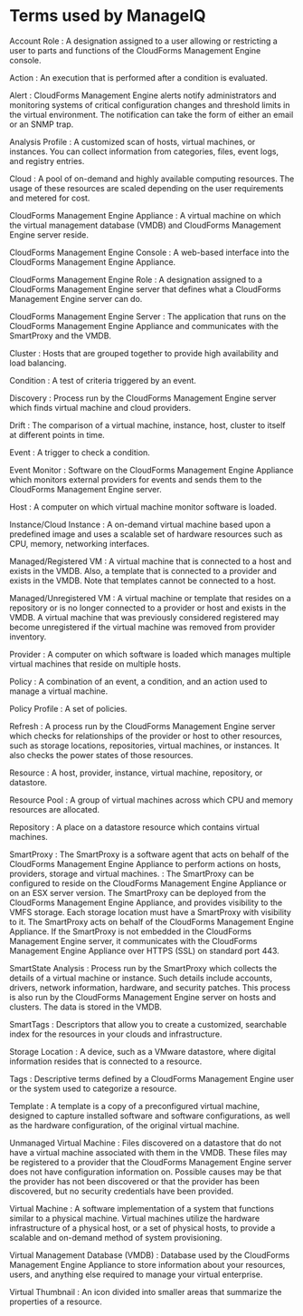 # Terms used by ManageIQ

Account Role
: A designation assigned to a user allowing or restricting a user to parts and functions of the CloudForms Management Engine console.

Action
: An execution that is performed after a condition is evaluated.

Alert
: CloudForms Management Engine alerts notify administrators and monitoring systems of critical configuration changes and threshold limits in the virtual environment. The notification can take the form of either an email or an SNMP trap.

Analysis Profile
: A customized scan of hosts, virtual machines, or instances. You can collect information from categories, files, event logs, and registry entries.

Cloud
: A pool of on-demand and highly available computing resources. The usage of these resources are scaled depending on the user requirements and metered for cost.

CloudForms Management Engine Appliance
: A virtual machine on which the virtual management database (VMDB) and CloudForms Management Engine server reside.

CloudForms Management Engine Console
: A web-based interface into the CloudForms Management Engine Appliance.

CloudForms Management Engine Role
: A designation assigned to a CloudForms Management Engine server that defines what a CloudForms Management Engine server can do.

CloudForms Management Engine Server
: The application that runs on the CloudForms Management Engine Appliance and communicates with the SmartProxy and the VMDB.

Cluster
: Hosts that are grouped together to provide high availability and load balancing.

Condition
: A test of criteria triggered by an event.

Discovery
: Process run by the CloudForms Management Engine server which finds virtual machine and cloud providers.

Drift
: The comparison of a virtual machine, instance, host, cluster to itself at different points in time.

Event
: A trigger to check a condition.

Event Monitor
: Software on the CloudForms Management Engine Appliance which monitors external providers for events and sends them to the CloudForms Management Engine server.

Host
: A computer on which virtual machine monitor software is loaded.

Instance/Cloud Instance
: A on-demand virtual machine based upon a predefined image and uses a scalable set of hardware resources such as CPU, memory, networking interfaces.

Managed/Registered VM
: A virtual machine that is connected to a host and exists in the VMDB. Also, a template that is connected to a provider and exists in the VMDB. Note that templates cannot be connected to a host.

Managed/Unregistered VM
: A virtual machine or template that resides on a repository or is no longer connected to a provider or host and exists in the VMDB. A virtual machine that was previously considered registered may become unregistered if the virtual machine was removed from provider inventory.

Provider
: A computer on which software is loaded which manages multiple virtual machines that reside on multiple hosts.

Policy
: A combination of an event, a condition, and an action used to manage a virtual machine.

Policy Profile
: A set of policies.

Refresh
: A process run by the CloudForms Management Engine server which checks for relationships of the provider or host to other resources, such as storage locations, repositories, virtual machines, or instances. It also checks the power states of those resources.

Resource
: A host, provider, instance, virtual machine, repository, or datastore.

Resource Pool
: A group of virtual machines across which CPU and memory resources are allocated.

Repository
: A place on a datastore resource which contains virtual machines.

SmartProxy
: The SmartProxy is a software agent that acts on behalf of the CloudForms Management Engine Appliance to perform actions on hosts, providers, storage and virtual machines.
: The SmartProxy can be configured to reside on the CloudForms Management Engine Appliance or on an ESX server version. The SmartProxy can be deployed from the CloudForms Management Engine Appliance, and provides visibility to the VMFS storage. Each storage location must have a SmartProxy with visibility to it. The SmartProxy acts on behalf of the CloudForms Management Engine Appliance. If the SmartProxy is not embedded in the CloudForms Management Engine server, it communicates with the CloudForms Management Engine Appliance over HTTPS (SSL) on standard port 443.

SmartState Analysis
: Process run by the SmartProxy which collects the details of a virtual machine or instance. Such details include accounts, drivers, network information, hardware, and security patches. This process is also run by the CloudForms Management Engine server on hosts and clusters. The data is stored in the VMDB.

SmartTags
: Descriptors that allow you to create a customized, searchable index for the resources in your clouds and infrastructure.

Storage Location
: A device, such as a VMware datastore, where digital information resides that is connected to a resource.

Tags
: Descriptive terms defined by a CloudForms Management Engine user or the system used to categorize a resource.

Template
: A template is a copy of a preconfigured virtual machine, designed to capture installed software and software configurations, as well as the hardware configuration, of the original virtual machine.

Unmanaged Virtual Machine
: Files discovered on a datastore that do not have a virtual machine associated with them in the VMDB. These files may be registered to a provider that the CloudForms Management Engine server does not have configuration information on. Possible causes may be that the provider has not been discovered or that the provider has been discovered, but no security credentials have been provided.

Virtual Machine
: A software implementation of a system that functions similar to a physical machine. Virtual machines utilize the hardware infrastructure of a physical host, or a set of physical hosts, to provide a scalable and on-demand method of system provisioning.

Virtual Management Database (VMDB)
: Database used by the CloudForms Management Engine Appliance to store information about your resources, users, and anything else required to manage your virtual enterprise.

Virtual Thumbnail
: An icon divided into smaller areas that summarize the properties of a resource.
